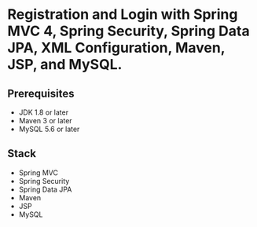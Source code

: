 # Registration and Login with Spring MVC 4, Spring Security, Spring Data JPA, XML Configuration, Maven, JSP, and MySQL.

## Prerequisites
- JDK 1.8 or later
- Maven 3 or later
- MySQL 5.6 or later

## Stack
- Spring MVC
- Spring Security
- Spring Data JPA
- Maven
- JSP
- MySQL
